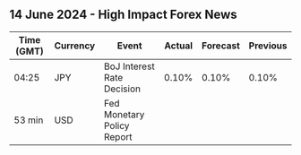 ## 14 June 2024 - High Impact Forex News

| Time (GMT) | Currency | Event | Actual | Forecast | Previous |
|------|----------|-------|--------|----------|----------|
| 04:25 | JPY | BoJ Interest Rate Decision | 0.10% | 0.10% | 0.10% |
| 53 min | USD | Fed Monetary Policy Report |  |  |  |

